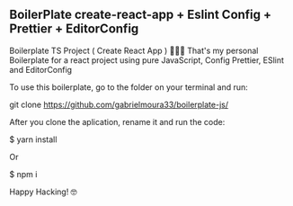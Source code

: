 ## BoilerPlate create-react-app + Eslint Config + Prettier + EditorConfig

Boilerplate TS Project ( Create React App ) 🧑🏾‍💻
That's my personal Boilerplate for a react project using pure JavaScript, Config Prettier, ESlint and EditorConfig

To use this boilerplate, go to the folder on your terminal and run:

git clone https://github.com/gabrielmoura33/boilerplate-js/

After you clone the aplication, rename it and run the code:

$ yarn install

Or

$ npm i

Happy Hacking! 🤓
